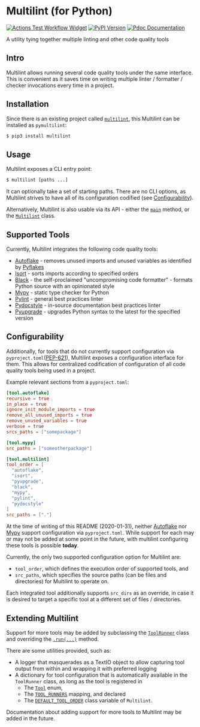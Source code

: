# Multilint (for Python)

[![Actions Test Workflow Widget](https://github.com/gkze/multilint/workflows/ci/badge.svg)](https://github.com/gkze/multilint/actions?query=workflow%3Aci)
[![PyPI Version](https://img.shields.io/pypi/v/pymultilint)](https://pypi.org/project/pymultilint/)
[![Pdoc Documentation](https://img.shields.io/badge/pdoc-docs-green)](https://gkze.github.io/multilint/multilint.html)

A utility tying together multiple linting and other code quality tools

## Intro

Multilint allows running several code quality tools under the same interface.
This is convenient as it saves time on writing multiple linter / formatter /
checker invocations every time in a project.

## Installation

Since there is an existing project called
[`multilint`](https://pypi.org/project/multilint/), this Multilint can be
installed as `pymultilint`:

```bash
$ pip3 install multilint
```

## Usage

Multilint exposes a CLI entry point:

```bash
$ multilint [paths ...]
```

It can optionally take a set of starting paths. There are no CLI options,
as Multilint strives to have all of its configuration codified (see
[Configurability](#configurability)).

Alternatively, Multilint is also usable via its API - either the
[`main`](multilint.py#L570) method, or the
[`Multilint`](multilint.py#L488) class.

## Supported Tools

Currently, Multilint integrates the following code quality tools:

* [Autoflake](https://github.com/myint/autoflake) - removes unused imports and
  unused variables as identified by [Pyflakes](https://github.com/PyCQA/pyflakes)
* [Isort](https://pycqa.github.io/isort/) - sorts imports according to specified
  orders
* [Black](https://black.readthedocs.io/en/stable/) - the self-proclaimed
  "uncompromising code formatter" - formats Python source with an opinionated
  style
* [Mypy](http://mypy-lang.org) - static type checker for Python
* [Pylint](https://www.pylint.org) - general best practices linter
* [Pydocstyle](http://www.pydocstyle.org/en/stable/) - in-source documentation
  best practices linter
* [Pyupgrade](https://github.com/asottile/pyupgrade) - upgrades Python syntax to
  the latest for the specified version

## Configurability

Additionally, for tools that do not currently support configuration via
`pyproject.toml`([PEP-621](https://www.python.org/dev/peps/pep-0621/)),
Multilint exposes a configuration interface for them. This allows for
centralized codification of configuration of all code quality tools being used
in a project.

Example relevant sections from a `pyproject.toml`:

```toml
[tool.autoflake]
recursive = true
in_place = true
ignore_init_module_imports = true
remove_all_unused_imports = true
remove_unused_variables = true
verbose = true
srcs_paths = ["somepackage"]

[tool.mypy]
src_paths = ["someotherpackage"]

[tool.multilint]
tool_order = [
  "autoflake",
  "isort",
  "pyupgrade",
  "black",
  "mypy",
  "pylint",
  "pydocstyle"
]
src_paths = ["."]
```

At the time of writing of this README (2020-01-31), neither
[Autoflake](https://github.com/myint/autoflake/issues/59) nor
[Mypy](https://github.com/python/mypy/issues/5205https://github.com/python/mypy/issues/5205)
support configuration via `pyproject.toml`. While support for each may or may
not be added at some point in the future, with multilint configuring these tools
is possible **today**.

Currently, the only two supported configuration option for Multilint are:

* `tool_order`, which defines the execution order of supported tools, and
* `src_paths`, which specifies the source paths (can be files and directories)
  for Multilint to operate on.

Each integrated tool additionally supports `src_dirs` as an override, in case
it is desired to target a specific tool at a different set of files
/ directories.

## Extending Multilint

Support for more tools may be added by subclassing the
[`ToolRunner`](multilint.py#L128) class and overriding the
[`.run(...)`](multilint.py#L160) method.

There are some utilities provided, such as:

* A logger that masquerades as a TextIO object to allow capturing tool output
  from within and wrapping it with preferred logging
* A dictionary for tool configuration that is automatically available in the
  `ToolRunner` class, as long as the tool is registered in
  * The [`Tool`](multilint.py#L48) enum,
  * The [`TOOL_RUNNERS`](multilint.py#L477) mapping, and declared
  * The [`DEFAULT_TOOL_ORDER`](multilint.py#L497) class variable of `Multilint`.

Documentation about adding support for more tools to Multilint may be added in
the future.
